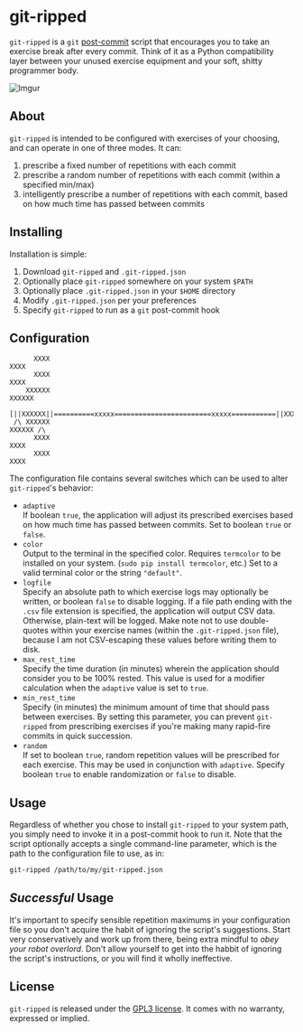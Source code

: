 git-ripped
==========

`git-ripped` is a `git` [post-commit] script that encourages you to take an
exercise break after every commit. Think of it as a Python compatibility layer
between your unused exercise equipment and your soft, shitty programmer body.

![Imgur](http://i.imgur.com/rPOUZOD.png)


About
-----
`git-ripped` is intended to be configured with exercises of your choosing, and
can operate in one of three modes. It can:

1. prescribe a fixed number of repetitions with each commit
2. prescribe a random number of repetitions with each commit (within a
   specified min/max)
3. intelligently prescribe a number of repetitions with each commit, based on
   how much time has passed between commits


Installing
----------
Installation is simple:

1. Download `git-ripped` and `.git-ripped.json`
2. Optionally place `git-ripped` somewhere on your system `$PATH`
3. Optionally place `.git-ripped.json` in your `$HOME` directory
4. Modify `.git-ripped.json` per your preferences
5. Specify `git-ripped` to run as a `git` post-commit hook


Configuration
-------------
```
      XXXX                                                           XXXX     
      XXXX                                                           XXXX     
    XXXXXX                                                           XXXXXX   
 [||XXXXXX||==========xxxxx========================xxxxx===========||XXXXXX||]
 /\ XXXXXX                                                           XXXXXX /\
      XXXX                                                           XXXX     
      XXXX                                                           XXXX     
```

The configuration file contains several switches which can be used to alter
`git-ripped`'s behavior:

- `adaptive`  
If boolean `true`, the application will adjust its prescribed exercises based
on how much time has passed between commits. Set to boolean `true` or `false`.
- `color`  
Output to the terminal in the specified color. Requires `termcolor`
to be installed on your system. (`sudo pip install termcolor`, etc.) Set to a
valid terminal color or the string `"default"`.
- `logfile`  
Specify an absolute path to which exercise logs may optionally be
written, or boolean `false` to disable logging. If a file path ending with the
`.csv` file extension is specified, the application will output CSV data.
Otherwise, plain-text will be logged. Make note not to use double-quotes within
your exercise names (within the `.git-ripped.json` file), because I am not
CSV-escaping these values before writing them to disk.
- `max_rest_time`  
Specify the time duration (in minutes) wherein the
application should consider you to be 100% rested. This value is used for a
modifier calculation when the `adaptive` value is set to `true`.
- `min_rest_time`  
Specify (in minutes) the minimum amount of time that should pass between
exercises. By setting this parameter, you can prevent `git-ripped` from 
prescribing exercises if you're making many rapid-fire commits in quick
succession.
- `random`  
If set to boolean `true`, random repetition values will be
prescribed for each exercise. This may be used in conjunction with `adaptive`.
Specify boolean `true` to enable randomization or `false` to disable.


Usage
-----
Regardless of whether you chose to install `git-ripped` to your system path,
you simply need to invoke it in a post-commit hook to run it. Note that the
script optionally accepts a single command-line parameter, which is the path to
the configuration file to use, as in:

```bash
git-ripped /path/to/my/git-ripped.json
```


_Successful_ Usage
------------------
It's important to specify sensible repetition maximums in your configuration
file so you don't acquire the habit of ignoring the script's suggestions. Start
very conservatively and work up from there, being extra mindful to _obey your
robot overlord_. Don't allow yourself to get into the habbit of ignoring the
script's instructions, or you will find it wholly ineffective.


License
-------
`git-ripped` is released under the [GPL3 license][]. It comes with no warranty,
expressed or implied.


[post-commit]: http://git-scm.com/book/ch7-3.html
[GPL3 license]: http://www.gnu.org/licenses/gpl-3.0.txt
